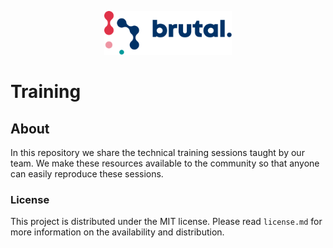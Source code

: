<p align="center"><img src="logo.svg" height="70px"></p>

# Training

## About

In this repository we share the technical training sessions taught by our team. We make these resources available to the community so that anyone can easily reproduce these sessions.

### License
This project is distributed under the MIT license. Please read `license.md` for more information on the availability and distribution.

